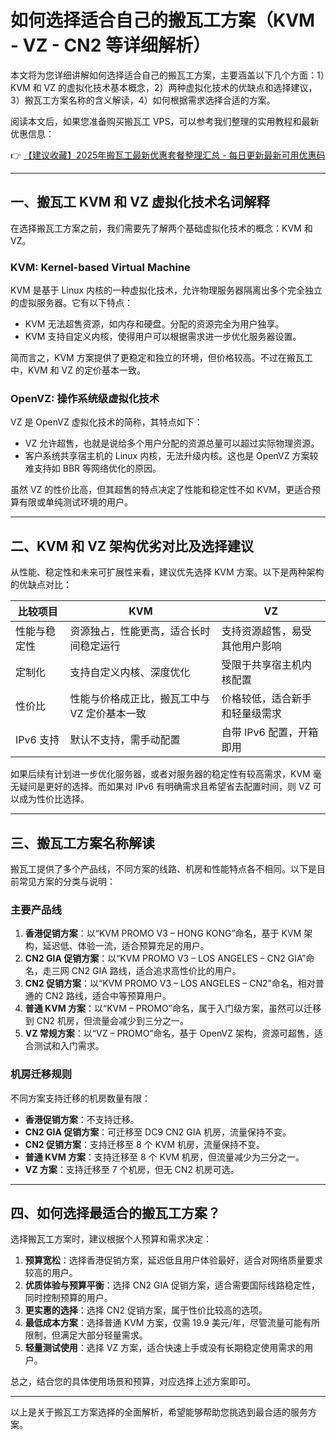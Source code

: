 # 如何选择适合自己的搬瓦工方案（KVM - VZ - CN2 等详细解析）

本文将为您详细讲解如何选择适合自己的搬瓦工方案，主要涵盖以下几个方面：1）KVM 和 VZ 的虚拟化技术基本概念，2）两种虚拟化技术的优缺点和选择建议，3）搬瓦工方案名称的含义解读，4）如何根据需求选择合适的方案。

阅读本文后，如果您准备购买搬瓦工 VPS，可以参考我们整理的实用教程和最新优惠信息：

👉 [【建议收藏】2025年搬瓦工最新优惠套餐整理汇总 - 每日更新最新可用优惠码](https://bit.ly/banwagon)

---

## 一、搬瓦工 KVM 和 VZ 虚拟化技术名词解释

在选择搬瓦工方案之前，我们需要先了解两个基础虚拟化技术的概念：KVM 和 VZ。

### KVM: Kernel-based Virtual Machine

KVM 是基于 Linux 内核的一种虚拟化技术，允许物理服务器隔离出多个完全独立的虚拟服务器。它有以下特点：

- KVM 无法超售资源，如内存和硬盘。分配的资源完全为用户独享。
- KVM 支持自定义内核，使得用户可以根据需求进一步优化服务器设置。

简而言之，KVM 方案提供了更稳定和独立的环境，但价格较高。不过在搬瓦工中，KVM 和 VZ 的定价基本一致。

### OpenVZ: 操作系统级虚拟化技术

VZ 是 OpenVZ 虚拟化技术的简称，其特点如下：

- VZ 允许超售，也就是说给多个用户分配的资源总量可以超过实际物理资源。
- 客户系统共享宿主机的 Linux 内核，无法升级内核。这也是 OpenVZ 方案较难支持如 BBR 等网络优化的原因。

虽然 VZ 的性价比高，但其超售的特点决定了性能和稳定性不如 KVM，更适合预算有限或单纯测试环境的用户。

---

## 二、KVM 和 VZ 架构优劣对比及选择建议

从性能、稳定性和未来可扩展性来看，建议优先选择 KVM 方案。以下是两种架构的优缺点对比：

| 比较项目          | KVM                                               | VZ                                               |
|-------------------|---------------------------------------------------|--------------------------------------------------|
| 性能与稳定性      | 资源独占，性能更高，适合长时间稳定运行             | 支持资源超售，易受其他用户影响                   |
| 定制化            | 支持自定义内核、深度优化                           | 受限于共享宿主机内核配置                       |
| 性价比            | 性能与价格成正比，搬瓦工中与 VZ 定价基本一致       | 价格较低，适合新手和轻量级需求                 |
| IPv6 支持         | 默认不支持，需手动配置                             | 自带 IPv6 配置，开箱即用                       |

如果后续有计划进一步优化服务器，或者对服务器的稳定性有较高需求，KVM 毫无疑问是更好的选择。而如果对 IPv6 有明确需求且希望省去配置时间，则 VZ 可以成为性价比选择。

---

## 三、搬瓦工方案名称解读

搬瓦工提供了多个产品线，不同方案的线路、机房和性能特点各不相同。以下是目前常见方案的分类与说明：

### 主要产品线

1. **香港促销方案**：以“KVM PROMO V3 – HONG KONG”命名，基于 KVM 架构，延迟低、体验一流，适合预算充足的用户。
2. **CN2 GIA 促销方案**：以“KVM PROMO V3 – LOS ANGELES – CN2 GIA”命名，走三网 CN2 GIA 路线，适合追求高性价比的用户。
3. **CN2 促销方案**：以“KVM PROMO V3 – LOS ANGELES – CN2”命名，相对普通的 CN2 路线，适合中等预算用户。
4. **普通 KVM 方案**：以“KVM – PROMO”命名，属于入门级方案，虽然可以迁移到 CN2 机房，但流量会减少到三分之一。
5. **VZ 常规方案**：以“VZ – PROMO”命名，基于 OpenVZ 架构，资源可超售，适合测试和入门需求。

### 机房迁移规则

不同方案支持迁移的机房数量有限：

- **香港促销方案**：不支持迁移。
- **CN2 GIA 促销方案**：可迁移至 DC9 CN2 GIA 机房，流量保持不变。
- **CN2 促销方案**：支持迁移至 8 个 KVM 机房，流量保持不变。
- **普通 KVM 方案**：支持迁移至 8 个 KVM 机房，但流量减少为三分之一。
- **VZ 方案**：支持迁移至 7 个机房，但无 CN2 机房可选。

---

## 四、如何选择最适合的搬瓦工方案？

选择搬瓦工方案时，建议根据个人预算和需求决定：

1. **预算宽松**：选择香港促销方案，延迟低且用户体验最好，适合对网络质量要求较高的用户。
2. **优质体验与预算平衡**：选择 CN2 GIA 促销方案，适合需要国际线路稳定性，同时控制预算的用户。
3. **更实惠的选择**：选择 CN2 促销方案，属于性价比较高的选项。
4. **最低成本方案**：选择普通 KVM 方案，仅需 19.9 美元/年，尽管流量可能有所限制，但满足大部分轻量需求。
5. **轻量测试使用**：选择 VZ 方案，适合快速上手或没有长期稳定使用需求的用户。

总之，结合您的具体使用场景和预算，对应选择上述方案即可。

---

以上是关于搬瓦工方案选择的全面解析，希望能够帮助您挑选到最合适的服务方案。